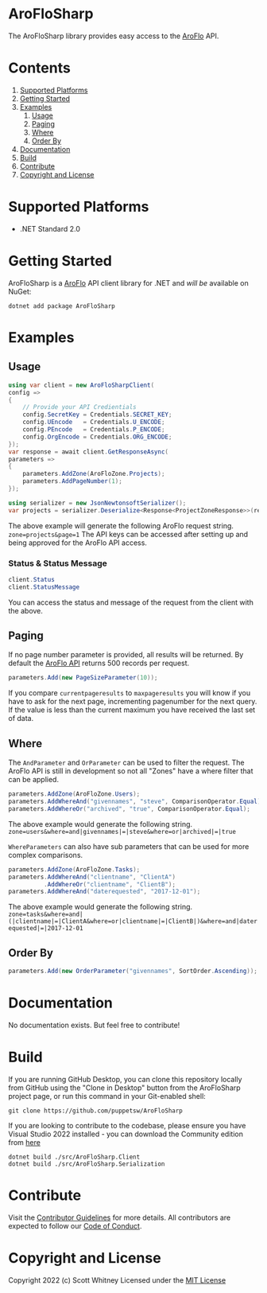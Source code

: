 # AroFloSharp

The AroFloSharp library provides easy access to the [AroFlo](https://www.aroflo.com) API.

# Contents
1. [Supported Platforms](#supported-platforms)
2. [Getting Started](#getting-started)
3. [Examples](#examples)
   1. [Usage](#usage)
   2. [Paging](#paging)
   3. [Where](#where)
   4. [Order By](#order-by)
4. [Documentation](#documentation)
5. [Build](#build)
6. [Contribute](#contribute)
7. [Copyright and License](#copyright-and-license)

# Supported Platforms
* .NET Standard 2.0

# Getting Started

AroFloSharp is a [AroFlo](https://www.aroflo.com) API client library for .NET and *will be* available on NuGet:

`
dotnet add package AroFloSharp
`

# Examples

## Usage

```cs
using var client = new AroFloSharpClient(
config =>
{
    // Provide your API Credientials
    config.SecretKey = Credentials.SECRET_KEY;
    config.UEncode   = Credentials.U_ENCODE;
    config.PEncode   = Credentials.P_ENCODE;
    config.OrgEncode = Credentials.ORG_ENCODE;
});
var response = await client.GetResponseAsync(
parameters =>
{
    parameters.AddZone(AroFloZone.Projects);
    parameters.AddPageNumber(1);
});

using serializer = new JsonNewtonsoftSerializer();
var projects = serializer.Deserialize<Response<ProjectZoneResponse>>(response);
```

The above example will generate the following AroFlo request string. `zone=projects&page=1` The API keys can be accessed after setting up and being approved for the AroFlo API access.

### Status & Status Message

```cs
client.Status
client.StatusMessage
```

You can access the status and message of the request from the client with the above.

## Paging

If no page number parameter is provided, all results will be returned. By default the [AroFlo API](https://apidocs.aroflo.com/?version=latest#paging-in-aroflo-api) returns 500 records per request.

```cs
parameters.Add(new PageSizeParameter(10));
```

If you compare `currentpageresults` to `maxpageresults` you will know if you have to ask for the next page, incrementing pagenumber for the next query. If the value is less than the current maximum you have received the last set of data.

## Where

The `AndParameter` and `OrParameter` can be used to filter the request. The AroFlo API is still in development so not all "Zones" have a where filter that can be applied. 

```cs
parameters.AddZone(AroFloZone.Users);
parameters.AddWhereAnd("givennames", "steve", ComparisonOperator.Equal);
parameters.AddWhereOr("archived", "true", ComparisonOperator.Equal);
```

The above example would generate the following string.
`zone=users&where=and|givennames|=|steve&where=or|archived|=|true`

`WhereParameters` can also have sub parameters that can be used for more complex comparisons.

```cs
parameters.AddZone(AroFloZone.Tasks);
parameters.AddWhereAnd("clientname", "ClientA")
          .AddWhereOr("clientname", "ClientB");
parameters.AddWhereAnd("daterequested", "2017-12-01");
```

The above example would generate the following string.
`zone=tasks&where=and|(|clientname|=|ClientA&where=or|clientname|=|ClientB|)&where=and|daterequested|=|2017-12-01`

## Order By

```cs
parameters.Add(new OrderParameter("givennames", SortOrder.Ascending));
```

# Documentation

No documentation exists. But feel free to contribute!

# Build

If you are running GitHub Desktop, you can clone this repository locally from
GitHub using the "Clone in Desktop" button from the AroFloSharp project page,
or run this command in your Git-enabled shell:

`git clone https://github.com/puppetsw/AroFloSharp`

If you are looking to contribute to the codebase, please ensure you have Visual
Studio 2022 installed - you can download the Community edition from
[here](https://visualstudio.microsoft.com/vs/)

`dotnet build ./src/AroFloSharp.Client`<br>
`dotnet build ./src/AroFloSharp.Serialization`

# Contribute
Visit the [Contributor Guidelines](https://github.com/puppetsw/AroFloSharp/blob/master/CONTRIBUTING.md)
for more details. All contributors are expected to follow our
[Code of Conduct](https://github.com/puppetsw/AroFloSharp/blob/master/CODE_OF_CONDUCT.md).

# Copyright and License

Copyright 2022 (c) Scott Whitney
Licensed under the [MIT License](LICENSE.md)
